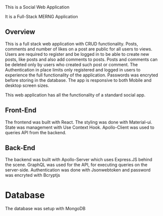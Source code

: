 This is a Social Web Application

It is a Full-Stack MERNG Application

## Overview

This is a full stack web application with CRUD functionality.
Posts, comments and number of likes on a post are public for all users to views.
Users are required to register and be logged in to be able to create new posts,
like posts and also add comments to posts.
Posts and comments can be deleted only by users who created such post or comment.
The Authentication in place limits only registered and logged in users to experience
the full functionality of the application.
Passwords was encryted before storing in the database.
The app is responsive to both Mobile and desktop screen sizes.

This web application has all the functionality of a standard social app.

## Front-End

The frontend was built with React.
The styling was done with Material-ui.
State was management with Use Context Hook.
Apollo-Client was used to queries API from the backend.

## Back-End

The backend was built with Apollo-Server which uses Express.JS behind the scene.
GraphQL was used for the API, for executing queries on the server-side.
Authentication was done with Jsonwebtoken and password was encryted with Bcryptjs

# Database

The database was setup with MongoDB
